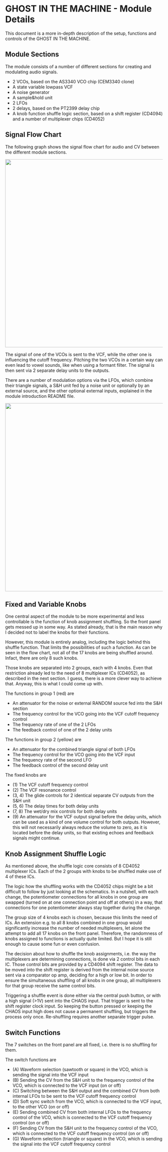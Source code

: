 # GHOST IN THE MACHINE - Module Details
This document is a more in-depth description of the setup, functions and controls of the GHOST IN THE MACHINE.

## Module Sections
The module consists of a number of different sections for creating and modulating audio signals.

- 2 VCOs, based on the AS3340 VCO chip (CEM3340 clone)
- A state variable lowpass VCF
- A noise generator
- A sample&hold unit
- 2 LFOs
- 2 delays, based on the PT2399 delay chip
- A knob function shuffle logic section, based on a shift register (CD4094) and a number of multiplexer chips (CD4052)

## Signal Flow Chart
The following graph shows the signal flow chart for audio and CV between the different module sections.

<img width="600" src="https://github.com/TOILmodular/GHOST_IN_THE_MACHINE/assets/97026614/9511eccd-bc2f-4922-a028-7109ff16599c">

The signal of one of the VCOs is sent to the VCF, while the other one is influencing the cutoff frequency.
Pitching the two VCOs in a certain way can even lead to vowel sounds, like when using a formant filter.
The signal is then sent via 2 separate delay units to the outputs.

There are a number of modulation options via the LFOs, which combine their triangle signals, a S&H unit fed by a noise unit or optionally by an external source, and the other optional external inputs, explained in the module introduction README file.

<img width="600" src="https://github.com/TOILmodular/GHOST_IN_THE_MACHINE/assets/97026614/c3ed3ab8-df07-4aa6-83b9-92007e638b6a">

## Fixed and Variable Knobs
One central aspect of the module to be more experimental and less controllable is the function of knob assignment shuffling.
So the front panel gets messed up in some way.
As stated already, that is the main reason why I decided not to label the knobs for their functions.

However, this module is entirely analog, including the logic behind this shuffle function.
That limits the possibilities of such a function.
As can be seen in the flow chart, not all of the 17 knobs are being shuffled around.
Infact, there are only 8 such knobs.

Those knobs are separated into 2 groups, each with 4 knobs.
Even that restriction already led to the need of 8 multiplexer ICs (CD4052), as described in the next section.
I guess, there is a more clever way to achieve that.
Anyway, this is what I could come up with.

The functions in group 1 (red) are
- An attenuator for the noise or external RANDOM source fed into the S&H section 
- The frequency control for the VCO going into the VCF cutoff frequency control
- The frequency rate of one of the 2 LFOs
- The feedback control of one of the 2 delay units

The functions in group 2 (yellow) are
- An attenuator for the combined triangle signal of both LFOs
- The frequency control for the VCO going into the VCF input
- The frequency rate of the second LFO
- The feedback control of the second delay unit

The fixed knobs are
- (1) The VCF cutoff frequency control
- (2) The VCF resonance control
- (3, 4) The glide controls for 2 identical separate CV outputs from the S&H unit
- (5, 6) The delay times for both delay units
- (7, 8) The wet/dry mix controls for both delay units
- (9) An attenuator for the VCF output signal before the delay units, which can be used as a kind of one volume control for both outputs. However, this will not necessarily always reduce the volume to zero, as it is located before the delay units, so that existing echoes and feedback signals might continue.

## Knob Assignment Shuffle Logic
As mentioned above, the shuffle logic core consists of 8 CD4052 multiplexer ICs.
Each of the 2 groups with knobs to be shuffled make use of 4 of these ICs.

The logic how the shuffling works with the CD4052 chips might be a bit difficult to follow by just looking at the schematics.
In a nutshell, with each change, the potentiometer connections for all knobs in one group are swapped (turned on at one connection point and off at others) in a way, that connections for one potentiometer always stay together during the change.

The group size of 4 knobs each is chosen, because this limits the need of ICs.
An extension e.g. to all 8 knobs combined in one group would significantly increase the number of needed multiplexers, let alone the attempt to add all 17 knobs on the front panel.
Therefore, the randomness of knobs assigned to functions is actually quite limited.
But I hope it is still enough to cause some fun or even confusion.

The decision about how to shuffle the knob assignments, i.e. the way the multiplexers are determining connections, is done via 2 control bits in each IC.
Those control bits are provided by a CD4094 shift register.
The data to be moved into the shift register is derived from the internal noise source sent via a comparator op amp, deciding for a high or low bit.
In order to ensure the simultaneous shuffling of all knobs in one group, all multiplexers for that group receive the same control bits.

Triggering a shuffle event is done either via the central push button, or with a high signal (>1V) sent into the CHAOS input.
That trigger is sent to the shift register clock input.
So keeping the button pressed or keeping the CHAOS input high does not cause a permanent shuffling, but triggers the process only once.
Re-shuffling requires another separate trigger pulse.

## Switch Functions
The 7 switches on the front panel are all fixed, i.e. there is no shuffling for them.

The switch functions are
- (A) Waveform selection (sawtooth or square) in the VCO, which is sending the signal into the VCF input
- (B) Sending the CV from the S&H unit to the frequency control of the VCO, which is connected to the VCF input (on or off)
- (C) Switching between the S&H output and the combined CV from both internal LFOs to be sent to the VCF cutoff frequency control
- (D) Soft sync switch from the VCO, which is connected to the VCF input, to the other VCO (on or off)
- (E) Sending combined CV from both internal LFOs to the frequency control of the VCO, which is connected to the VCF cutoff frequency control (on or off)
- (F) Sending CV from the S&H unit to the frequency control of the VCO, which is connected to the VCF cutoff frequency control (on or off)
- (G) Waveform selection (triangle or square) in the VCO, which is sending the signal into the VCF cutoff frequency control
